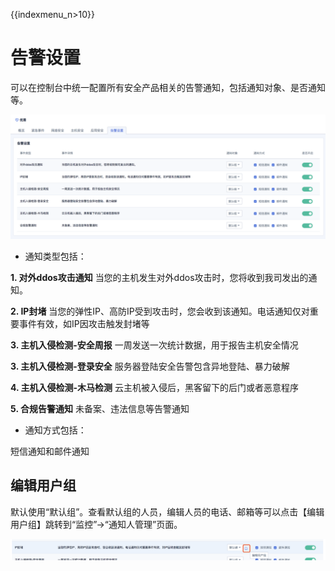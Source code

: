 {{indexmenu_n>10}}

# 告警设置

可以在控制台中统一配置所有安全产品相关的告警通知，包括通知对象、是否通知等。

![](/images/operation/%25E5%2591%258A%25E8%25AD%25A6%25E8%25AE%25BE%25E7%25BD%25AE.png)

  - 通知类型包括：

**1. 对外ddos攻击通知** 当您的主机发生对外ddos攻击时，您将收到我司发出的通知。

**2. IP封堵** 当您的弹性IP、高防IP受到攻击时，您会收到该通知。电话通知仅对重要事件有效，如IP因攻击触发封堵等

**3. 主机入侵检测-安全周报** 一周发送一次统计数据，用于报告主机安全情况

**3. 主机入侵检测-登录安全** 服务器登陆安全告警包含异地登陆、暴力破解

**4. 主机入侵检测-木马检测** 云主机被入侵后，黑客留下的后门或者恶意程序

**5. 合规告警通知** 未备案、违法信息等告警通知

  - 通知方式包括：

短信通知和邮件通知

## 编辑用户组

默认使用“默认组”。查看默认组的人员，编辑人员的电话、邮箱等可以点击【编辑用户组】跳转到“监控”-\>“通知人管理”页面。

![](/images/operation/%25E7%25BC%2596%25E8%25BE%2591%25E7%2594%25A8%25E6%2588%25B7%25E7%25BB%2584.png)
